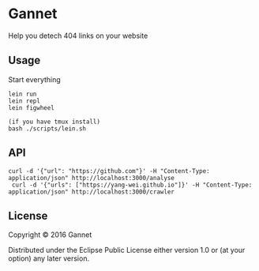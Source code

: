 # Gannet 

Help you detech 404 links on your website

## Usage

Start everything
```
lein run
lein repl
lein figwheel 

(if you have tmux install)
bash ./scripts/lein.sh
```

## API

```
curl -d '{"url": "https://github.com"}' -H "Content-Type: application/json" http://localhost:3000/analyse
 curl -d '{"urls": ["https://yang-wei.github.io"]}' -H "Content-Type: application/json" http://localhost:3000/crawler
```
## License

Copyright © 2016 Gannet

Distributed under the Eclipse Public License either version 1.0 or (at
your option) any later version.
